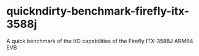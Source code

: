 # quickndirty-benchmark-firefly-itx-3588j
A quick benchmark of the I/O capabilities of the Firefly ITX-3588J ARM64 EVB
